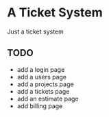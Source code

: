 # A Ticket System

Just a ticket system

## TODO

* add a login page
* add a users page
* add a projects page
* add a tickets page
* add an estimate page
* add billing page
